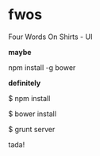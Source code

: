 fwos
====

Four Words On Shirts - UI

**maybe**

npm install -g bower

**definitely**

$ npm install

$ bower install

$ grunt server

tada!
